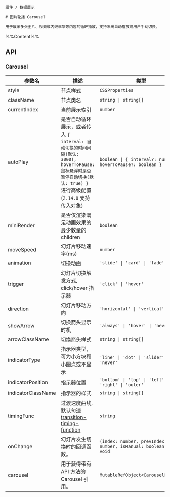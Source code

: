 `````
组件 / 数据展示

# 图片轮播 Carousel

用于展示多张图片、视频或内嵌框架等内容的循环播放，支持系统自动播放或用户手动切换。
`````

%%Content%%

## API

### Carousel

|参数名|描述|类型|默认值|版本|
|---|---|---|---|---|
|style|节点样式|`CSSProperties`|`-`|-|
|className|节点类名|`string \| string[]`|`-`|-|
|currentIndex|当前展示索引|`number`|`0`|-|
|autoPlay|是否自动循环展示，或者传入 `{ interval: 自动切换的时间间隔(默认: 3000), hoverToPause: 鼠标悬浮时是否暂停自动切换(默认: true) }` 进行高级配置 (`2.14.0` 支持传入对象)|`boolean \| { interval?: number; hoverToPause?: boolean }`|`-`|-|
|miniRender|是否仅渲染满足动画效果的最少数量的 children|`boolean`|`-`|2.21.0|
|moveSpeed|幻灯片移动速率(ms)|`number`|`500`|-|
|animation|切换动画|`'slide' \| 'card' \| 'fade'`|`slide`|-|
|trigger|幻灯片切换触发方式, click/hover 指示器|`'click' \| 'hover'`|`click`|-|
|direction|幻灯片移动方向|`'horizontal' \| 'vertical'`|`horizontal`|-|
|showArrow|切换箭头显示时机|`'always' \| 'hover' \| 'never'`|`always`|-|
|arrowClassName|切换箭头样式|`string \| string[]`|`-`|-|
|indicatorType|指示器类型，可为小方块和小圆点或不显示|`'line' \| 'dot' \| 'slider' \| 'never'`|`dot`|-|
|indicatorPosition|指示器位置|`'bottom' \| 'top' \| 'left' \| 'right' \| 'outer'`|`bottom`|-|
|indicatorClassName|指示器的样式|`string \| string[]`|`-`|-|
|timingFunc|过渡速度曲线, 默认匀速 [transition-timing-function](https://developer.mozilla.org/zh-CN/docs/Web/CSS/transition-timing-function)|`string`|`cubic-bezier(0.34, 0.69, 0.1, 1)`|-|
|onChange|幻灯片发生切换时的回调函数。|`(index: number, prevIndex: number, isManual: boolean) => void`|`-`|`isManual` in 2.4.0|
|carousel|用于获得带有 API 方法的 Carousel 引用。|`MutableRefObject<CarouselHandle>`|`-`|2.16.1|
